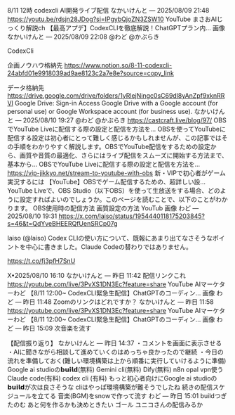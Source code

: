 8/11 12時 codexcli AI開発ライブ配信
なかいけんと — 2025/08/09 21:48
https://youtu.be/rdsjn28JDog?si=IPgybQjoZN3ZSW10
YouTube
まさおAIじっくり解説ch
【最高アプデ】CodexCLIを徹底解説！ChatGPTプラン内...
画像
なかいけんと — 2025/08/09 22:08
@わど @かぶらき 

CodexCli

企画ノウハウ格納先
https://www.notion.so/8-11-codexcli-24abfd01e9918039ad9ae8123c2a7e8e?source=copy_link

データ格納先
https://drive.google.com/drive/folders/1yRlejNingc0sC69dl8yAnZpf9xknRRVl
Google Drive: Sign-in
Access Google Drive with a Google account (for personal use) or Google Workspace account (for business use).
なかいけんと — 2025/08/10 19:27
@わど @かぶらき 
https://castcraft.live/blog/97/
OBSでYouTube Liveに配信する際の設定と配信を方法を...
OBSを使ってYouTubeに配信する設定は初心者にとって難しく感じるかもしれませんが、この記事ではその手順をわかりやすく解説します。OBSでYouTube配信をするための設定から、画質や音質の最適化、さらにはライブ配信をスムーズに開始する方法まで、基本から...
OBSでYouTube Liveに配信する際の設定と配信を方法を...
https://vip-jikkyo.net/stream-to-youtube-with-obs
新・VIPで初心者がゲーム実況するには
【YouTube】OBSでゲーム配信するための、超詳しい設...
YouTube Liveで、OBS Studio（以下OBS）を使って生放送をする場合、どのように設定すればよいのでしょうか。このページを読むことで、以下のことがわかります。 OBS使用時の配信方法 画質設定の方法 YouTub
画像
わど — 2025/08/10 19:31
https://x.com/laiso/status/1954440118175203845?s=46&t=QdYveBHEERQfUenSRCp07g

Iaiso (@laiso)
Codex CLIの使い方について、既報にあまり出てなさそうなポイントを中心に書きました。Claude Codeの替わりではありません。

https://t.co/fj3pfH7SnU

X•2025/08/10 16:10
なかいけんと — 昨日 11:42
配信リンクこれ
https://youtube.com/live/3PvXS1DN3Ec?feature=share
YouTube
AIマーケターわど
【8/11 12:00~ CodexCLI緊急生配信】ChatGPTのコーディン...
画像
わど — 昨日 11:48
Zoomのリンクはどれですか？
なかいけんと — 昨日 11:58
https://youtube.com/live/3PvXS1DN3Ec?feature=share
YouTube
AIマーケターわど
【8/11 12:00~ CodexCLI緊急生配信】ChatGPTのコーディン...
画像
わど — 昨日 15:09
次音楽を流す

【配信振り返り】
なかいけんと — 昨日 14:37
・コメントを画面に表示させる
・AIに聞きながら相談して進めていくのはめっちゃ良かったので継続
・今日の流れを準備しておく(難しい環境構築は上から順番に実行していけるように準備)
Google ai studioの𝗯𝘂𝗶𝗹𝗱(無料)
Gemini cli(無料)
Dify(無料)
n8n
opal vpn使う
Claude code(有料)
codex cli (有料)
もっと初心者向けにGoogle ai studioの𝗯𝘂𝗶𝗹𝗱が次は良さそうな
cliはやっぱ環境構築が難そうでしたね
続きの配信スケジュールを立てる
音楽(BGM)をsnowで作って流す
わど — 昨日 15:01
buildつぎたのむ
あと何を作るかも決めときたい
ゴール
ユニコさんの配信みるか